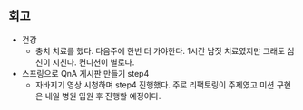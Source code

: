 ## 회고 
- 건강 
    - 충치 치료를 했다. 다음주에 한번 더 가야한다. 1시간 남짓 치료였지만 그래도 심신이 지친다. 컨디션이 별로다.
- 스프링으로 QnA 게시판 만들기 step4 
    - 자바지기 영상 시청하며 step4 진행했다. 주로 리팩토링이 주제였고 미션 구현은 내일 병원 입원 후 진행할 예정이다.  
